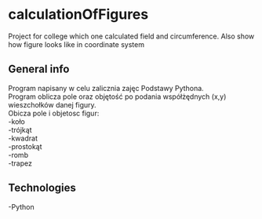 # calculationOfFigures
Project for college which one calculated field and circumference. Also show how figure looks like in coordinate system 

## General info
Program napisany w celu zalicznia zajęc Podstawy Pythona.</br>
Program oblicza pole oraz objętość po podania współżędnych (x,y) wieszchołków danej figury.</br>
Obicza pole i objetosc figur:</br>
-koło</br>
-trójkąt</br>
-kwadrat</br>
-prostokąt</br>
-romb</br>
-trapez</br>

## Technologies
-Python
